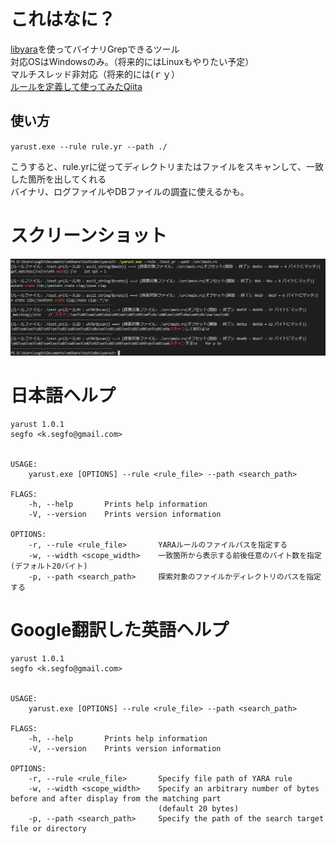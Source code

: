 # これはなに？
[libyara](https://github.com/VirusTotal/yara/)を使ってバイナリGrepできるツール  
対応OSはWindowsのみ。（将来的にはLinuxもやりたい予定）  
マルチスレッド非対応（将来的には(ｒｙ）  
[ルールを定義して使ってみたQiita](https://qiita.com/segfo/items/ea0af9ffefc862a91152)  
  
## 使い方  
  
`yarust.exe --rule rule.yr --path ./`  
  
こうすると、rule.yrに従ってディレクトリまたはファイルをスキャンして、一致した箇所を出してくれる  
バイナリ、ログファイルやDBファイルの調査に使えるかも。  
  
# スクリーンショット
![スクリーンショット](img/screenshot.png)

# 日本語ヘルプ
```
yarust 1.0.1
segfo <k.segfo@gmail.com>


USAGE:
    yarust.exe [OPTIONS] --rule <rule_file> --path <search_path>

FLAGS:
    -h, --help       Prints help information
    -V, --version    Prints version information

OPTIONS:
    -r, --rule <rule_file>       YARAルールのファイルパスを指定する
    -w, --width <scope_width>    一致箇所から表示する前後任意のバイト数を指定(デフォルト20バイト)
    -p, --path <search_path>     探索対象のファイルかディレクトリのパスを指定する
```

# Google翻訳した英語ヘルプ
```
yarust 1.0.1
segfo <k.segfo@gmail.com>


USAGE:
    yarust.exe [OPTIONS] --rule <rule_file> --path <search_path>

FLAGS:
    -h, --help       Prints help information
    -V, --version    Prints version information

OPTIONS:
    -r, --rule <rule_file>       Specify file path of YARA rule
    -w, --width <scope_width>    Specify an arbitrary number of bytes before and after display from the matching part
                                 (default 20 bytes)
    -p, --path <search_path>     Specify the path of the search target file or directory
```

